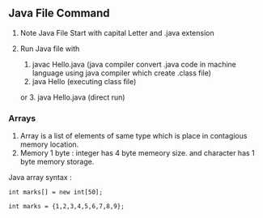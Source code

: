 ## Java File Command

1. Note Java File Start with capital Letter and .java extension
2. Run Java file with

   1. javac Hello.java (java compiler convert .java code in machine language using java compiler which create .class file)
   2. java Hello (executing class file)

   or 3. java Hello.java (direct run)

### Arrays

1. Array is a list of elements of same type which is place in contagious memory location.
2. Memory 1 byte : integer has 4 byte memeory size. and character has 1 byte memory storage.

Java array syntax :

```
int marks[] = new int[50];

int marks = {1,2,3,4,5,6,7,8,9};

```
